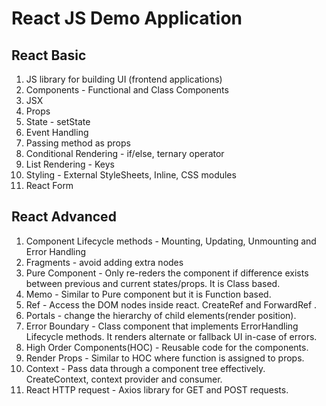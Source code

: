 # React JS Demo Application

## React Basic
1. JS library for building UI (frontend applications)
2. Components - Functional and Class Components
3. JSX
4. Props
5. State - setState
6. Event Handling
7. Passing method as props
8. Conditional Rendering - if/else, ternary operator
9. List Rendering - Keys
10. Styling - External StyleSheets, Inline, CSS modules
11. React Form

## React Advanced
1. Component Lifecycle methods - Mounting, Updating, Unmounting and Error Handling
2. Fragments - avoid adding extra nodes
3. Pure Component - Only re-reders the component if difference exists between previous and current states/props. It is Class based.
4. Memo  - Similar to Pure component but it is Function based.
5. Ref - Access the DOM nodes inside react. CreateRef and ForwardRef .
6. Portals - change the hierarchy of child elements(render position).
7. Error Boundary - Class component that implements ErrorHandling Lifecycle methods. It renders alternate or fallback UI in-case of errors.
8. High Order Components(HOC) - Reusable code for the components.
9. Render Props - Similar to HOC where function is assigned to props.
10. Context - Pass data through a component tree effectively. CreateContext, context provider and consumer.
11. React HTTP request - Axios library for GET and POST requests.
